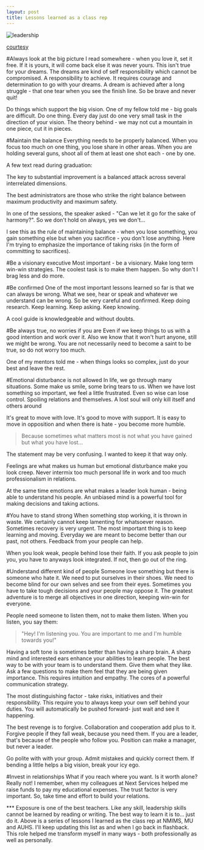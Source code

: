 ```yaml
---
layout: post
title: Lessons learned as a class rep
---
```


![leadership](https://media.licdn.com/mpr/mpr/jc/AAEAAQAAAAAAAAOeAAAAJGVlZjk5NmMyLTM2NWEtNDliZi04N2Y5LTAwYjUxYjBkZDQ1Yg.jpg)

[courtesy](https://www.linkedin.com/pulse/few-leadership-lessons-zameer-ansari)

#Always look at the big picture
I read somewhere - when you love it, set it free. If it is yours, it will come back else it was never yours. This isn't true for your dreams. The dreams are kind of self responsibility which cannot be compromised. A responsibility to achieve. It requires courage and determination to go with your dreams. A dream is achieved after a long struggle - that one tear when you see the finish line. So be brave and never quit!

Do things which support the big vision. One of my fellow told me - big goals are difficult. Do one thing. Every day just do one very small task in the direction of your vision. The theory behind - we may not cut a mountain in one piece, cut it in pieces.

#Maintain the balance
Everything needs to be properly balanced. When you focus too much on one thing, you lose share in other areas. When you are holding several guns, shoot all of them at least one shot each - one by one.

A few text read during graduation:

The key to substantial improvement is a balanced attack across several interrelated dimensions.

The best administrators are those who strike the right balance between maximum productivity and maximum safety.

In one of the sessions, the speaker asked - "Can we let it go for the sake of harmony?". So we don't hold on always, yes we don't...

I see this as the rule of maintaining balance - when you lose something, you gain something else but when you sacrifice - you don't lose anything. Here I'm trying to emphasize the importance of taking risks (in the form of committing to sacrifices).  

#Be a visionary executive
Most important - be a visionary. Make long term win-win strategies. The coolest task is to make them happen. So why don't I brag less and do more.

#Be confirmed
One of the most important lessons learned so far is that we can always be wrong. What we see, hear or speak and whatever we understand can be wrong. So be very careful and confirmed. Keep doing research. Keep learning. Keep asking. Keep knowing.

A cool guide is knowledgeable and without doubts.

#Be always true, no worries if you are
Even if we keep things to us with a good intention and work over it. Also we know that it won't hurt anyone, still we might be wrong. You are not necessarily need to become a saint to be true, so do not worry too much.

One of my mentors told me - when things looks so complex, just do your best and leave the rest.

#Emotional disturbance is not allowed
In life, we go through many situations. Some make us smile, some bring tears to us. When we have lost something so important, we feel a little frustrated. Even so wise can lose control. Spoiling relations and themselves. A lost soul will only kill itself and others around

It's great to move with love. It's good to move with support. It is easy to move in opposition and when there is hate - you become more humble.

>Because sometimes what matters most is not what you have gained but what you have lost...

The statement may be very confusing. I wanted to keep it that way only. 

Feelings are what makes us human but emotional disturbance make you look creep. Never intermix too much personal life in work and too much professionalism in relations.

At the same time emotions are what makes a leader look human - being able to understand his people. An unbiased mind is a powerful tool for making decisions and taking actions.

#You have to stand strong
When something stop working, it is thrown in waste. We certainly cannot keep lamenting for whatsoever reason. Sometimes recovery is very urgent. The most important thing is to keep learning and moving. Everyday we are meant to become better than our past, not others. Feedback from your people can help.

When you look weak, people behind lose their faith. If you ask people to join you, you have to anyways look integrated. If not, then go out of the ring.

#Understand different kind of people
Someone love something but there is someone who hate it. We need to put ourselves in their shoes. We need to become blind for our own selves and see from their eyes. Sometimes you have to take tough decisions and your people may oppose it. The greatest adventure is to merge all objectives in one direction, keeping win-win for everyone.

People need someone to listen them, not to make them listen. When you listen, you say them:

>"Hey! I'm listening you. You are important to me and I'm humble towards you!"

Having a soft tone is sometimes better than having a sharp brain. A sharp mind and interested ears enhance your abilities to learn people. The best way to be with your team is to understand them. Give them what they like. Ask a few questions to make them feel that they are being given importance. This requires intuition and empathy. The cores of a powerful communication strategy.

The most distinguishing factor - take risks, initiatives and their responsibility. This require you to always keep your own self behind your duties. You will automatically be pushed forward- just wait and see it happening.

The best revenge is to forgive. Collaboration and cooperation add plus to it. Forgive people if they fall weak, because you need them. If you are a leader, that's because of the people who follow you. Position can make a manager, but never a leader.

Go polite with with your group. Admit mistakes and quickly correct them. If bending a little helps a big vision, break your icy ego.

#Invest in relationships
What if you reach where you want. Is it worth alone? Really not! I remember, when my colleagues at Next Services helped me raise funds to pay my educational expenses. The trust factor is very important. So, take time and effort to build your relations.

*** Exposure is one of the best teachers. Like any skill, leadership skills cannot be learned by reading or writing. The best way to learn it is to... just do it. Above is a series of lessons I learned as the class rep at NMIMS, MU and AUHS. I'll keep updating this list as and when I go back in flashback. This role helped me transform myself in many ways - both professionally as well as personally.
